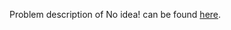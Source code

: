 Problem description of No idea! can be found [here](https://www.hackerrank.com/challenges/no-idea/problem).
